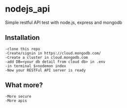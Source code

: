 # nodejs_api
Simple restful API test with node.js, express and mongodb


## Installation
    -clone this repo
    -Create/signin in https://cloud.mongodb.com/
    -Create a cluster in cloud.mongodb.com
    -add DB=<your db detail from cloud db> in .env
    -in terminal $>nodemon index
    -Now your RESTFul API server is ready

## What more?
    -More secure
    -More apis

